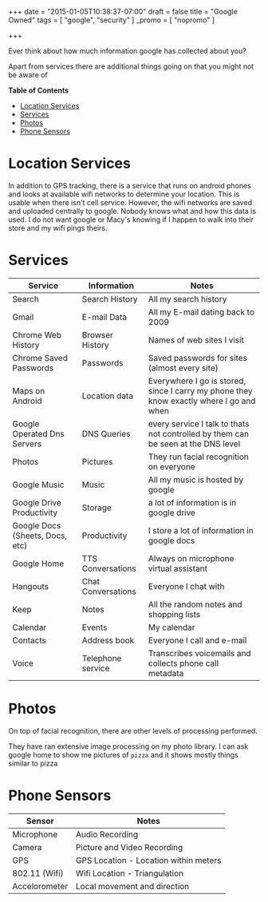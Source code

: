 +++
date = "2015-01-05T10:38:37-07:00"
draft = false
title = "Google Owned"
tags = [ "google", "security" ]
_promo = [ "nopromo" ]

+++

Ever think about how much information google has collected about you?

Apart from services there are additional things going on that you might not be aware of 

<!-- markdown-toc start - Don't edit this section. Run M-x markdown-toc-refresh-toc -->
**Table of Contents**

- [Location Services](#location-services)
- [Services](#services)
- [Photos](#photos)
- [Phone Sensors](#phone-sensors)

<!-- markdown-toc end -->

# Location Services

In addition to GPS tracking, there is a service that runs on android phones and looks at available wifi networks to determine your location. This is usable when there isn't cell service.  However, the wifi networks are saved
and uploaded centrally to google. Nobody knows what and how this data is used. I do not want google or Macy's knowing if I happen to walk into their store and my wifi pings theirs.
 

# Services

| Service                         | Information        | Notes
| ---                             | ---                | ---
| Search                          | Search History     | All my search history
| Gmail                           | E-mail Data        | All my E-mail dating back to 2009
| Chrome Web History              | Browser History    | Names of web sites I visit
| Chrome Saved Passwords          | Passwords          | Saved passwords for sites (almost every site)
| Maps on Android                 | Location data      | Everywhere I go is stored, since I carry my phone they know exactly where I go and when
| Google Operated Dns Servers     | DNS Queries        | every service I talk to thats not controlled by them can be seen at the DNS level
| Photos                          | Pictures           | They run facial recognition on everyone
| Google Music                    | Music              | All my music is hosted by google
| Google Drive  Productivity      | Storage            | a lot of information is in google drive
| Google Docs (Sheets, Docs, etc) | Productivity       | I store a lot of information in google docs
| Google Home                     | TTS Conversations  | Always on microphone virtual assistant
| Hangouts                        | Chat Conversations | Everyone I chat with
| Keep                            | Notes              | All the random notes and shopping lists
| Calendar                        | Events             | My calendar
| Contacts                        | Address book       | Everyone I call and e-mail
| Voice                           | Telephone service  | Transcribes voicemails and collects phone call metadata


# Photos

On top of facial recognition, there are other levels of processing performed.

They have ran extensive image processing on my photo library. I can ask google home to show me pictures of `pizza` and it shows mostly things similar to pizza



# Phone Sensors

| Sensor        | Notes
| ---           | ---
| Microphone    | Audio Recording
| Camera        | Picture and Video Recording
| GPS           | GPS Location - Location within meters
| 802.11 (Wifi) | Wifi Location - Triangulation
| Accelorometer | Local movement and direction




